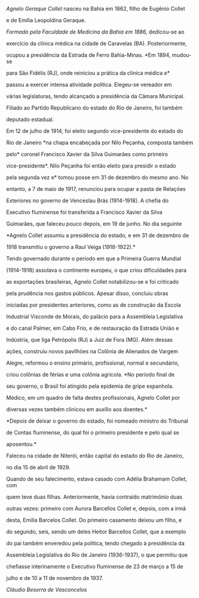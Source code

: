 

*Agnelo Geraque Collet* nasceu na Bahia em 1862, filho de Eugênio Collet

e de Emília Leopoldina Geraque.



*Formado pela Faculdade de Medicina da Bahia em 1886,* dedicou-se ao

exercício da clínica médica na cidade de Caravelas (BA). Posteriormente,

ocupou a presidência da Estrada de Ferro Bahia-Minas. *Em 1894, mudou-se

para São Fidélis (RJ), onde reiniciou a prática da clínica médica e*

passou a exercer intensa atividade política. Elegeu-se vereador em

várias legislaturas, tendo alcançado a presidência da Câmara Municipal.

Filiado ao Partido Republicano do estado do Rio de Janeiro, foi também

deputado estadual.



Em 12 de julho de 1914, foi eleito segundo vice-presidente do estado do

Rio de Janeiro *na chapa encabeçada por Nilo Peçanha, composta também

pelo* coronel Francisco Xavier da Silva Guimarães como primeiro

vice-presidente*. Nilo Peçanha foi então eleito para presidir o estado

pela segunda vez e* tomou posse em 31 de dezembro do mesmo ano. No

entanto, a 7 de maio de 1917, renunciou para ocupar a pasta de Relações

Exteriores no governo de Venceslau Brás (1914-1918). A chefia do

Executivo fluminense foi transferida a Francisco Xavier da Silva

Guimarães, que faleceu pouco depois, em 19 de junho. No dia seguinte

*Agnelo Collet assumiu a presidência do estado, e em 31 de dezembro de

1918 transmitiu o governo a Raul Veiga (1918-1922).*



Tendo governado durante o período em que a Primeira Guerra Mundial

(1914-1918) assolava o continente europeu, o que criou dificuldades para

as exportações brasileiras, Agnelo Collet notabilizou-se e foi criticado

pela prudência nos gastos públicos. Apesar disso, concluiu obras

iniciadas por presidentes anteriores, como as de construção da Escola

Industrial Visconde de Morais, do palácio para a Assembleia Legislativa

e do canal Palmer, em Cabo Frio, e de restauração da Estrada União e

Indústria, que liga Petrópolis (RJ) a Juiz de Fora (MG). Além dessas

ações, construiu novos pavilhões na Colônia de Alienados de Vargem

Alegre, reformou o ensino primário, profissional, normal e secundário,

criou colônias de férias e uma colônia agrícola. *No período final de

seu governo, o Brasil foi atingido pela epidemia de gripe espanhola.

Médico, em um quadro de falta destes profissionais, Agnelo Collet por

diversas vezes também clinicou em auxílio aos doentes.*



*Depois de deixar o governo do estado, foi nomeado ministro do Tribunal

de Contas fluminense, do qual foi o primeiro presidente e pelo qual se

aposentou.*



Faleceu na cidade de Niterói, então capital do estado do Rio de Janeiro,

no dia 15 de abril de 1929.



Quando de seu falecimento, estava casado com Adélia Brahamam Collet, com

quem teve duas filhas. Anteriormente, havia contraído matrimônio duas

outras vezes: primeiro com Aurora Barcellos Collet e, depois, com a irmã

desta, Emília Barcelos Collet. Do primeiro casamento deixou um filho, e

do segundo, seis, sendo um deles Heitor Barcellos Collet, que a exemplo

do pai também enveredou pela política, tendo chegado à presidência da

Assembleia Legislativa do Rio de Janeiro (1936-1937), o que permitiu que

chefiasse interinamente o Executivo fluminense de 23 de março a 15 de

julho e de 10 a 11 de novembro de 1937.



*Cláudio Beserra de Vasconcelos*



